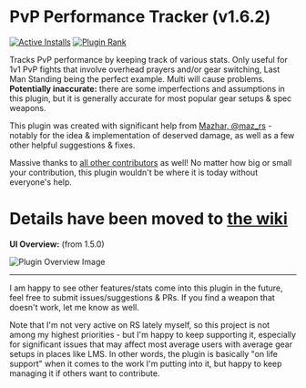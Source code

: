 # PvP Performance Tracker (v1.6.2)
[![Active Installs](http://img.shields.io/endpoint?url=https://api.runelite.net/pluginhub/shields/installs/plugin/pvp-performance-tracker)](https://runelite.net/plugin-hub/Matsyir) [![Plugin Rank](http://img.shields.io/endpoint?url=https://api.runelite.net/pluginhub/shields/rank/plugin/pvp-performance-tracker)](https://runelite.net/plugin-hub)

Tracks PvP performance by keeping track of various stats. Only useful for 1v1 PvP fights that involve overhead prayers and/or gear switching, Last Man Standing being the perfect example. Multi will cause problems. **Potentially inaccurate:** there are some imperfections and assumptions in this plugin, but it is generally accurate for most popular gear setups & spec weapons. 

This plugin was created with significant help from [Mazhar, @maz_rs](https://twitter.com/maz_rs) - notably for the idea & implementation of deserved damage, as well as a few other helpful suggestions & fixes.

Massive thanks to [all other contributors](https://github.com/Matsyir/pvp-performance-tracker/graphs/contributors) as well! No matter how big or small your contribution, this plugin wouldn't be where it is today without everyone's help.
# Details have been moved to [the wiki](https://github.com/Matsyir/pvp-performance-tracker/wiki)

**UI Overview:** (from 1.5.0)

![Plugin Overview Image](https://i.imgur.com/LkQGda3.png)

-------------------------------
I am happy to see other features/stats come into this plugin in the future, feel free to submit issues/suggestions & PRs. If you find a weapon that doesn't work, let me know as well.

Note that I'm not very active on RS lately myself, so this project is not among my highest priorities - but I'm happy to keep supporting it, especially for significant issues that may affect most average users with average gear setups in places like LMS. In other words, the plugin is basically "on life support" when it comes to the work I'm putting into it, but happy to keep managing it if others want to contribute.

